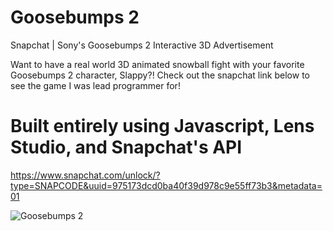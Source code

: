 # Goosebumps 2
Snapchat | Sony's Goosebumps 2 Interactive 3D Advertisement


Want to have a real world 3D animated snowball fight with your favorite Goosebumps 2 character, Slappy?! Check out the snapchat link below to see the game I was lead programmer for!

# Built entirely using Javascript, Lens Studio, and Snapchat's API

https://www.snapchat.com/unlock/?type=SNAPCODE&uuid=975173dcd0ba40f39d978c9e55ff73b3&metadata=01

![Goosebumps 2](//Users/scottclampet/Desktop/goosebumps2img.png?raw=true "Snowball Fight with Slappy")
